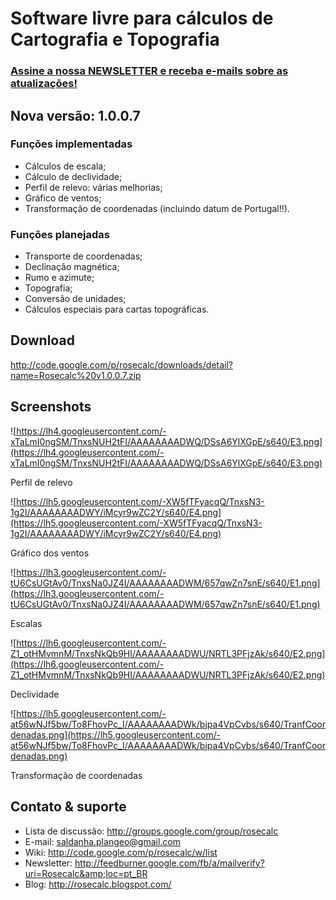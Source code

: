 # Software livre para cálculos de Cartografia e Topografia #

### [Assine a nossa NEWSLETTER e receba e-mails sobre as atualizações!](http://feedburner.google.com/fb/a/mailverify?uri=Rosecalc&amp;loc=pt_BR) ###

## Nova versão: 1.0.0.7 ##

### Funções implementadas ###
  * Cálculos de escala;
  * Cálculo de declividade;
  * Perfil de relevo: várias melhorias;
  * Gráfico de ventos;
  * Transformação de coordenadas (incluindo datum de Portugal!!).


### Funções planejadas ###

  * Transporte de coordenadas;
  * Declinação magnética;
  * Rumo e azimute;
  * Topografia;
  * Conversão de unidades;
  * Cálculos especiais para cartas topográficas.

## Download ##

http://code.google.com/p/rosecalc/downloads/detail?name=Rosecalc%20v1.0.0.7.zip

## Screenshots ##

![https://lh4.googleusercontent.com/-xTaLmI0ngSM/TnxsNUH2tFI/AAAAAAAADWQ/DSsA6YlXGpE/s640/E3.png](https://lh4.googleusercontent.com/-xTaLmI0ngSM/TnxsNUH2tFI/AAAAAAAADWQ/DSsA6YlXGpE/s640/E3.png)

Perfil de relevo

![https://lh5.googleusercontent.com/-XW5fTFyacqQ/TnxsN3-1g2I/AAAAAAAADWY/iMcyr9wZC2Y/s640/E4.png](https://lh5.googleusercontent.com/-XW5fTFyacqQ/TnxsN3-1g2I/AAAAAAAADWY/iMcyr9wZC2Y/s640/E4.png)

Gráfico dos ventos

![https://lh3.googleusercontent.com/-tU6CsUGtAv0/TnxsNa0JZ4I/AAAAAAAADWM/657qwZn7snE/s640/E1.png](https://lh3.googleusercontent.com/-tU6CsUGtAv0/TnxsNa0JZ4I/AAAAAAAADWM/657qwZn7snE/s640/E1.png)

Escalas

![https://lh6.googleusercontent.com/-Z1_otHMvmnM/TnxsNkQb9HI/AAAAAAAADWU/NRTL3PFjzAk/s640/E2.png](https://lh6.googleusercontent.com/-Z1_otHMvmnM/TnxsNkQb9HI/AAAAAAAADWU/NRTL3PFjzAk/s640/E2.png)

Declividade

![https://lh5.googleusercontent.com/-at56wNJf5bw/To8FhovPc_I/AAAAAAAADWk/bjpa4VpCvbs/s640/TranfCoordenadas.png](https://lh5.googleusercontent.com/-at56wNJf5bw/To8FhovPc_I/AAAAAAAADWk/bjpa4VpCvbs/s640/TranfCoordenadas.png)

Transformação de coordenadas


## Contato & suporte ##

  * Lista de discussão: http://groups.google.com/group/rosecalc
  * E-mail: saldanha.plangeo@gmail.com
  * Wiki: http://code.google.com/p/rosecalc/w/list
  * Newsletter: http://feedburner.google.com/fb/a/mailverify?uri=Rosecalc&amp;loc=pt_BR
  * Blog: http://rosecalc.blogspot.com/